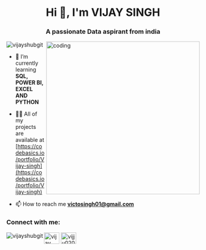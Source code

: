 <h1 align="center">Hi 👋, I'm VIJAY SINGH</h1>
<h3 align="center">A passionate Data aspirant from india</h3>
<image align="right" alt="coding" width="400" src="https://cdn3d.iconscout.com/3d/premium/thumb/data-analyst-8628816-6854087.png?f=webp">
<p align="left"> <img src="https://komarev.com/ghpvc/?username=vijayshubgit&label=Profile%20views&color=0e75b6&style=flat" alt="vijayshubgit" /> </p>

- 🌱 I’m currently learning  **SQL, POWER BI, EXCEL AND PYTHON**

- 👨‍💻 All of my projects are available at [https://codebasics.io/portfolio/Vijay-singh](https://codebasics.io/portfolio/Vijay-singh)

- 📫 How to reach me **victosingh01@gmail.com**
<h3 align="left">Connect with me:</h3>
<p align="left">
<a href="https://linkedin.com/in/vijay singh" target="blank"><img align="center" src="https://raw.githubusercontent.com/rahuldkjain/github-profile-readme-generator/master/src/images/icons/Social/linked-in-alt.svg" alt="vijay singh" height="30" width="40" /></a>
<a href="https://discord.gg/vijju0203" target="blank"><img align="center" src="https://raw.githubusercontent.com/rahuldkjain/github-profile-readme-generator/master/src/images/icons/Social/discord.svg" alt="vijju0203" height="30" width="40" /></a

<p><img align="left" src="https://github-readme-stats.vercel.app/api/top-langs?username=vijayshubgit&show_icons=true&locale=en&layout=compact" alt="vijayshubgit" /></p>
